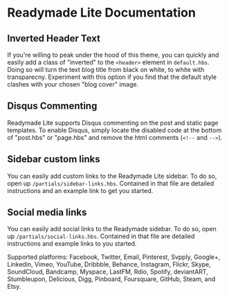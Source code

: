 # Readymade Lite Documentation

## Inverted Header Text
If you're willing to peak under the hood of this theme, you can quickly and easily add a class of "inverted" to the `<header>` element in `default.hbs`. Doing so will turn the text blog title from black on white, to white with transparecny. Experiment with this option if you find that the default style clashes with your chosen "blog cover" image.

## Disqus Commenting
Readymade Lite supports Disqus commenting on the post and static page templates. To enable Disqus, simply locate the disabled code at the bottom of "post.hbs" or "page.hbs" and remove the html comments (`<!--` and `-->`).

## Sidebar custom links
You can easily add custom links to the Readymade Lite sidebar. To do so, open up `/partials/sidebar-links.hbs`. Contained in that file are detailed instructions and an example link to get you started.

## Social media links
You can easily add social links to the Readymade sidebar. To do so, open up `/partials/social-links.hbs`. Contained in that file are detailed instructions and example links to you started.

Supported platforms: Facebook, Twitter, Email, Pinterest, Svpply, Google+, Linkedin, Vimeo, YouTube, Dribbble, Behance, Instagram, Flickr, Skype, SoundCloud, Bandcamp, Myspace, LastFM, Rdio, Spotify, deviantART, Stumbleupon, Delicious, Digg, Pinboard, Foursquare, GitHub, Steam, and Etsy.
